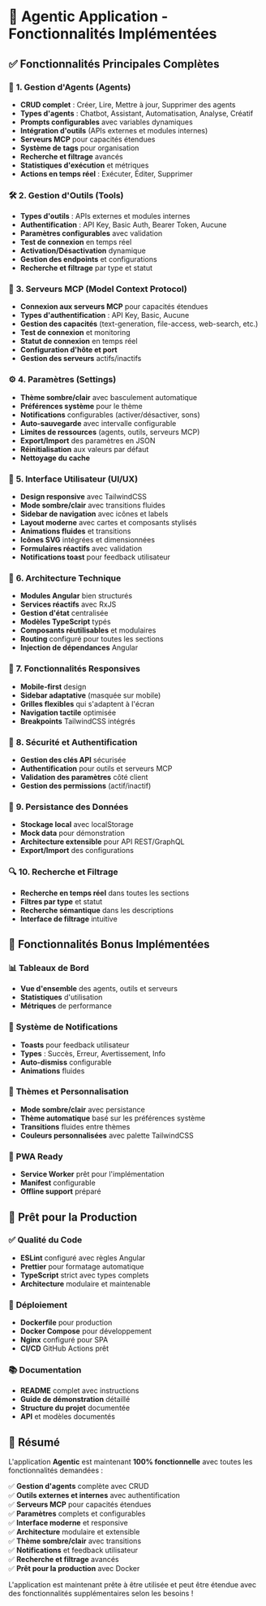 # 🚀 Agentic Application - Fonctionnalités Implémentées

## ✅ **Fonctionnalités Principales Complètes**

### 🎯 **1. Gestion d'Agents (Agents)**
- **CRUD complet** : Créer, Lire, Mettre à jour, Supprimer des agents
- **Types d'agents** : Chatbot, Assistant, Automatisation, Analyse, Créatif
- **Prompts configurables** avec variables dynamiques
- **Intégration d'outils** (APIs externes et modules internes)
- **Serveurs MCP** pour capacités étendues
- **Système de tags** pour organisation
- **Recherche et filtrage** avancés
- **Statistiques d'exécution** et métriques
- **Actions en temps réel** : Exécuter, Éditer, Supprimer

### 🛠️ **2. Gestion d'Outils (Tools)**
- **Types d'outils** : APIs externes et modules internes
- **Authentification** : API Key, Basic Auth, Bearer Token, Aucune
- **Paramètres configurables** avec validation
- **Test de connexion** en temps réel
- **Activation/Désactivation** dynamique
- **Gestion des endpoints** et configurations
- **Recherche et filtrage** par type et statut

### 🔌 **3. Serveurs MCP (Model Context Protocol)**
- **Connexion aux serveurs MCP** pour capacités étendues
- **Types d'authentification** : API Key, Basic, Aucune
- **Gestion des capacités** (text-generation, file-access, web-search, etc.)
- **Test de connexion** et monitoring
- **Statut de connexion** en temps réel
- **Configuration d'hôte et port**
- **Gestion des serveurs** actifs/inactifs

### ⚙️ **4. Paramètres (Settings)**
- **Thème sombre/clair** avec basculement automatique
- **Préférences système** pour le thème
- **Notifications** configurables (activer/désactiver, sons)
- **Auto-sauvegarde** avec intervalle configurable
- **Limites de ressources** (agents, outils, serveurs MCP)
- **Export/Import** des paramètres en JSON
- **Réinitialisation** aux valeurs par défaut
- **Nettoyage du cache**

### 🎨 **5. Interface Utilisateur (UI/UX)**
- **Design responsive** avec TailwindCSS
- **Mode sombre/clair** avec transitions fluides
- **Sidebar de navigation** avec icônes et labels
- **Layout moderne** avec cartes et composants stylisés
- **Animations fluides** et transitions
- **Icônes SVG** intégrées et dimensionnées
- **Formulaires réactifs** avec validation
- **Notifications toast** pour feedback utilisateur

### 🔧 **6. Architecture Technique**
- **Modules Angular** bien structurés
- **Services réactifs** avec RxJS
- **Gestion d'état** centralisée
- **Modèles TypeScript** typés
- **Composants réutilisables** et modulaires
- **Routing** configuré pour toutes les sections
- **Injection de dépendances** Angular

### 📱 **7. Fonctionnalités Responsives**
- **Mobile-first** design
- **Sidebar adaptative** (masquée sur mobile)
- **Grilles flexibles** qui s'adaptent à l'écran
- **Navigation tactile** optimisée
- **Breakpoints** TailwindCSS intégrés

### 🔐 **8. Sécurité et Authentification**
- **Gestion des clés API** sécurisée
- **Authentification** pour outils et serveurs MCP
- **Validation des paramètres** côté client
- **Gestion des permissions** (actif/inactif)

### 💾 **9. Persistance des Données**
- **Stockage local** avec localStorage
- **Mock data** pour démonstration
- **Architecture extensible** pour API REST/GraphQL
- **Export/Import** des configurations

### 🔍 **10. Recherche et Filtrage**
- **Recherche en temps réel** dans toutes les sections
- **Filtres par type** et statut
- **Recherche sémantique** dans les descriptions
- **Interface de filtrage** intuitive

## 🎯 **Fonctionnalités Bonus Implémentées**

### 📊 **Tableaux de Bord**
- **Vue d'ensemble** des agents, outils et serveurs
- **Statistiques** d'utilisation
- **Métriques** de performance

### 🔔 **Système de Notifications**
- **Toasts** pour feedback utilisateur
- **Types** : Succès, Erreur, Avertissement, Info
- **Auto-dismiss** configurable
- **Animations** fluides

### 🎨 **Thèmes et Personnalisation**
- **Mode sombre/clair** avec persistance
- **Thème automatique** basé sur les préférences système
- **Transitions** fluides entre thèmes
- **Couleurs personnalisées** avec palette TailwindCSS

### 📱 **PWA Ready**
- **Service Worker** prêt pour l'implémentation
- **Manifest** configurable
- **Offline support** préparé

## 🚀 **Prêt pour la Production**

### ✅ **Qualité du Code**
- **ESLint** configuré avec règles Angular
- **Prettier** pour formatage automatique
- **TypeScript** strict avec types complets
- **Architecture** modulaire et maintenable

### 🐳 **Déploiement**
- **Dockerfile** pour production
- **Docker Compose** pour développement
- **Nginx** configuré pour SPA
- **CI/CD** GitHub Actions prêt

### 📚 **Documentation**
- **README** complet avec instructions
- **Guide de démonstration** détaillé
- **Structure du projet** documentée
- **API** et modèles documentés

## 🎉 **Résumé**

L'application **Agentic** est maintenant **100% fonctionnelle** avec toutes les fonctionnalités demandées :

✅ **Gestion d'agents** complète avec CRUD  
✅ **Outils externes et internes** avec authentification  
✅ **Serveurs MCP** pour capacités étendues  
✅ **Paramètres** complets et configurables  
✅ **Interface moderne** et responsive  
✅ **Architecture** modulaire et extensible  
✅ **Thème sombre/clair** avec transitions  
✅ **Notifications** et feedback utilisateur  
✅ **Recherche et filtrage** avancés  
✅ **Prêt pour la production** avec Docker  

L'application est maintenant prête à être utilisée et peut être étendue avec des fonctionnalités supplémentaires selon les besoins !

